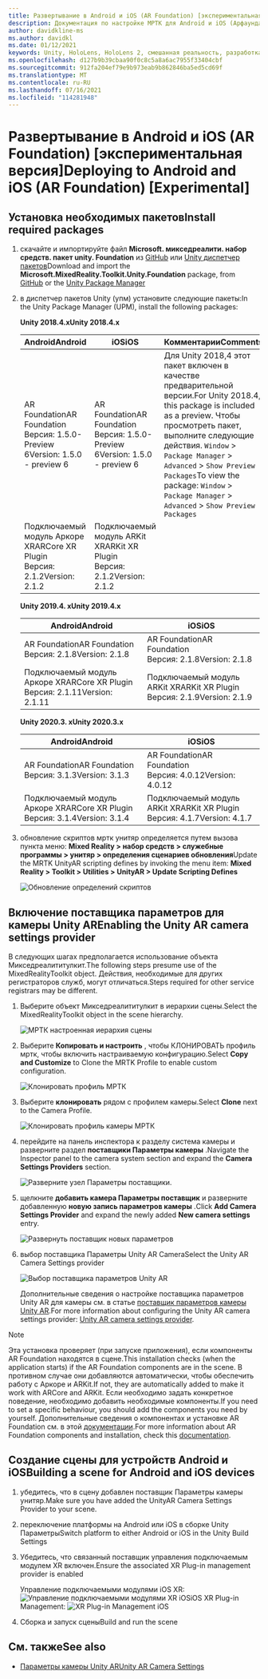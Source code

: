 ```yaml
---
title: Развертывание в Android и iOS (AR Foundation) [экспериментальная версия]
description: Документация по настройке МРТК для Android и iOS (Арфаундатион) в Unity
author: davidkline-ms
ms.author: davidkl
ms.date: 01/12/2021
keywords: Unity, HoloLens, HoloLens 2, смешанная реальность, разработка, мртк, ar Core, ar Kit, ios, ios, Android, ar Foundation
ms.openlocfilehash: d127b9b39cbaa90f0c8c5a8a6ac7955f33404cbf
ms.sourcegitcommit: 912fa204ef79e9b973eab9b862846ba5ed5cd69f
ms.translationtype: MT
ms.contentlocale: ru-RU
ms.lasthandoff: 07/16/2021
ms.locfileid: "114281948"
---
```

# <a name="deploying-to-android-and-ios-ar-foundation-experimental"></a><span data-ttu-id="f6ced-104">Развертывание в Android и iOS (AR Foundation) [экспериментальная версия]</span><span class="sxs-lookup"><span data-stu-id="f6ced-104">Deploying to Android and iOS (AR Foundation) [Experimental]</span></span>

## <a name="install-required-packages"></a><span data-ttu-id="f6ced-105">Установка необходимых пакетов</span><span class="sxs-lookup"><span data-stu-id="f6ced-105">Install required packages</span></span>

1. <span data-ttu-id="f6ced-106">скачайте и импортируйте файл **Microsoft. микседреалити. набор средств. пакет unity. Foundation** из [GitHub](https://github.com/microsoft/MixedRealityToolkit-Unity/releases/) или [Unity диспетчер пакетов](../configuration/usingupm.md)</span><span class="sxs-lookup"><span data-stu-id="f6ced-106">Download and import the **Microsoft.MixedReality.Toolkit.Unity.Foundation** package, from [GitHub](https://github.com/microsoft/MixedRealityToolkit-Unity/releases/) or the [Unity Package Manager](../configuration/usingupm.md)</span></span>

1. <span data-ttu-id="f6ced-107">в диспетчер пакетов Unity (упм) установите следующие пакеты:</span><span class="sxs-lookup"><span data-stu-id="f6ced-107">In the Unity Package Manager (UPM), install the following packages:</span></span>

    <span data-ttu-id="f6ced-108">**Unity 2018.4.x**</span><span class="sxs-lookup"><span data-stu-id="f6ced-108">**Unity 2018.4.x**</span></span>

    | <span data-ttu-id="f6ced-109">**Android**</span><span class="sxs-lookup"><span data-stu-id="f6ced-109">**Android**</span></span> | <span data-ttu-id="f6ced-110">**iOS**</span><span class="sxs-lookup"><span data-stu-id="f6ced-110">**iOS**</span></span> | <span data-ttu-id="f6ced-111">Комментарии</span><span class="sxs-lookup"><span data-stu-id="f6ced-111">Comments</span></span> |
    | --- | --- | --- |
    | <span data-ttu-id="f6ced-112">AR Foundation</span><span class="sxs-lookup"><span data-stu-id="f6ced-112">AR Foundation</span></span>  <br/> <span data-ttu-id="f6ced-113">Версия: 1.5.0-Preview 6</span><span class="sxs-lookup"><span data-stu-id="f6ced-113">Version: 1.5.0 - preview 6</span></span> | <span data-ttu-id="f6ced-114">AR Foundation</span><span class="sxs-lookup"><span data-stu-id="f6ced-114">AR Foundation</span></span>  <br/> <span data-ttu-id="f6ced-115">Версия: 1.5.0-Preview 6</span><span class="sxs-lookup"><span data-stu-id="f6ced-115">Version: 1.5.0 - preview 6</span></span> | <span data-ttu-id="f6ced-116">Для Unity 2018,4 этот пакет включен в качестве предварительной версии.</span><span class="sxs-lookup"><span data-stu-id="f6ced-116">For Unity 2018.4, this package is included as a preview.</span></span> <span data-ttu-id="f6ced-117">Чтобы просмотреть пакет, выполните следующие действия. `Window` > `Package Manager` > `Advanced` > `Show Preview Packages`</span><span class="sxs-lookup"><span data-stu-id="f6ced-117">To view the package: `Window` > `Package Manager` > `Advanced` > `Show Preview Packages`</span></span> |
    | <span data-ttu-id="f6ced-118">Подключаемый модуль Аркоре XR</span><span class="sxs-lookup"><span data-stu-id="f6ced-118">ARCore XR Plugin</span></span> <br/> <span data-ttu-id="f6ced-119">Версия: 2.1.2</span><span class="sxs-lookup"><span data-stu-id="f6ced-119">Version: 2.1.2</span></span> | <span data-ttu-id="f6ced-120">Подключаемый модуль ARKit XR</span><span class="sxs-lookup"><span data-stu-id="f6ced-120">ARKit XR Plugin</span></span> <br/> <span data-ttu-id="f6ced-121">Версия: 2.1.2</span><span class="sxs-lookup"><span data-stu-id="f6ced-121">Version: 2.1.2</span></span> | |

    <span data-ttu-id="f6ced-122">**Unity 2019.4. x**</span><span class="sxs-lookup"><span data-stu-id="f6ced-122">**Unity 2019.4.x**</span></span>

    | <span data-ttu-id="f6ced-123">**Android**</span><span class="sxs-lookup"><span data-stu-id="f6ced-123">**Android**</span></span> | <span data-ttu-id="f6ced-124">**iOS**</span><span class="sxs-lookup"><span data-stu-id="f6ced-124">**iOS**</span></span> |
    | --- | --- |
    | <span data-ttu-id="f6ced-125">AR Foundation</span><span class="sxs-lookup"><span data-stu-id="f6ced-125">AR Foundation</span></span>  <br/> <span data-ttu-id="f6ced-126">Версия: 2.1.8</span><span class="sxs-lookup"><span data-stu-id="f6ced-126">Version: 2.1.8</span></span> |  <span data-ttu-id="f6ced-127">AR Foundation</span><span class="sxs-lookup"><span data-stu-id="f6ced-127">AR Foundation</span></span>  <br/> <span data-ttu-id="f6ced-128">Версия: 2.1.8</span><span class="sxs-lookup"><span data-stu-id="f6ced-128">Version: 2.1.8</span></span> |
    | <span data-ttu-id="f6ced-129">Подключаемый модуль Аркоре XR</span><span class="sxs-lookup"><span data-stu-id="f6ced-129">ARCore XR Plugin</span></span> <br/> <span data-ttu-id="f6ced-130">Версия: 2.1.11</span><span class="sxs-lookup"><span data-stu-id="f6ced-130">Version: 2.1.11</span></span> | <span data-ttu-id="f6ced-131">Подключаемый модуль ARKit XR</span><span class="sxs-lookup"><span data-stu-id="f6ced-131">ARKit XR Plugin</span></span> <br/> <span data-ttu-id="f6ced-132">Версия: 2.1.9</span><span class="sxs-lookup"><span data-stu-id="f6ced-132">Version: 2.1.9</span></span> |

    <span data-ttu-id="f6ced-133">**Unity 2020.3. x**</span><span class="sxs-lookup"><span data-stu-id="f6ced-133">**Unity 2020.3.x**</span></span>

    | <span data-ttu-id="f6ced-134">**Android**</span><span class="sxs-lookup"><span data-stu-id="f6ced-134">**Android**</span></span> | <span data-ttu-id="f6ced-135">**iOS**</span><span class="sxs-lookup"><span data-stu-id="f6ced-135">**iOS**</span></span> |
    | --- | --- |
    | <span data-ttu-id="f6ced-136">AR Foundation</span><span class="sxs-lookup"><span data-stu-id="f6ced-136">AR Foundation</span></span>  <br/> <span data-ttu-id="f6ced-137">Версия: 3.1.3</span><span class="sxs-lookup"><span data-stu-id="f6ced-137">Version: 3.1.3</span></span> |  <span data-ttu-id="f6ced-138">AR Foundation</span><span class="sxs-lookup"><span data-stu-id="f6ced-138">AR Foundation</span></span>  <br/> <span data-ttu-id="f6ced-139">Версия: 4.0.12</span><span class="sxs-lookup"><span data-stu-id="f6ced-139">Version: 4.0.12</span></span> |
    | <span data-ttu-id="f6ced-140">Подключаемый модуль Аркоре XR</span><span class="sxs-lookup"><span data-stu-id="f6ced-140">ARCore XR Plugin</span></span> <br/> <span data-ttu-id="f6ced-141">Версия: 3.1.4</span><span class="sxs-lookup"><span data-stu-id="f6ced-141">Version: 3.1.4</span></span> | <span data-ttu-id="f6ced-142">Подключаемый модуль ARKit XR</span><span class="sxs-lookup"><span data-stu-id="f6ced-142">ARKit XR Plugin</span></span> <br/> <span data-ttu-id="f6ced-143">Версия: 4.1.7</span><span class="sxs-lookup"><span data-stu-id="f6ced-143">Version: 4.1.7</span></span> |

1. <span data-ttu-id="f6ced-144">обновление скриптов мртк унитяр определяется путем вызова пункта меню: **Mixed Reality > набор средств > служебные программы > унитяр > определения сценариев обновления**</span><span class="sxs-lookup"><span data-stu-id="f6ced-144">Update the MRTK UnityAR scripting defines by invoking the menu item: **Mixed Reality > Toolkit > Utilities > UnityAR > Update Scripting Defines**</span></span>

    ![Обновление определений скриптов](../features/images/UpdateScriptingDefineUnityAR.png)


## <a name="enabling-the-unity-ar-camera-settings-provider"></a><span data-ttu-id="f6ced-146">Включение поставщика параметров для камеры Unity AR</span><span class="sxs-lookup"><span data-stu-id="f6ced-146">Enabling the Unity AR camera settings provider</span></span>

<span data-ttu-id="f6ced-147">В следующих шагах предполагается использование объекта Микседреалититулкит.</span><span class="sxs-lookup"><span data-stu-id="f6ced-147">The following steps presume use of the MixedRealityToolkit object.</span></span> <span data-ttu-id="f6ced-148">Действия, необходимые для других регистраторов служб, могут отличаться.</span><span class="sxs-lookup"><span data-stu-id="f6ced-148">Steps required for other service registrars may be different.</span></span>

1. <span data-ttu-id="f6ced-149">Выберите объект Микседреалититулкит в иерархии сцены.</span><span class="sxs-lookup"><span data-stu-id="f6ced-149">Select the MixedRealityToolkit object in the scene hierarchy.</span></span>

    ![МРТК настроенная иерархия сцены](../features/images/MRTK_ConfiguredHierarchy.png)

1. <span data-ttu-id="f6ced-151">Выберите **Копировать и настроить** , чтобы КЛОНИРОВАТЬ профиль мртк, чтобы включить настраиваемую конфигурацию.</span><span class="sxs-lookup"><span data-stu-id="f6ced-151">Select **Copy and Customize** to Clone the MRTK Profile to enable custom configuration.</span></span>

    ![Клонировать профиль МРТК](../features/images/camera-system/CloneProfileARFoundation.png)

1. <span data-ttu-id="f6ced-153">Выберите **клонировать** рядом с профилем камеры.</span><span class="sxs-lookup"><span data-stu-id="f6ced-153">Select **Clone** next to the Camera Profile.</span></span>

    ![Клонировать профиль камеры МРТК](../features/images/camera-system/CloneCameraProfileARFoundation.png)

1. <span data-ttu-id="f6ced-155">перейдите на панель инспектора к разделу система камеры и разверните раздел **поставщики Параметры камеры** .</span><span class="sxs-lookup"><span data-stu-id="f6ced-155">Navigate the Inspector panel to the camera system section and expand the **Camera Settings Providers** section.</span></span>

    ![Разверните узел Параметры поставщики.](../features/images/camera-system/ExpandProviders.png)

1. <span data-ttu-id="f6ced-157">щелкните **добавить камера Параметры поставщик** и разверните добавленную **новую запись параметров камеры** .</span><span class="sxs-lookup"><span data-stu-id="f6ced-157">Click **Add Camera Settings Provider** and expand the newly added **New camera settings** entry.</span></span>

    ![Развернуть поставщик новых параметров](../features/images/camera-system/ExpandNewProvider.png)

1. <span data-ttu-id="f6ced-159">выбор поставщика Параметры Unity AR Camera</span><span class="sxs-lookup"><span data-stu-id="f6ced-159">Select the Unity AR Camera Settings provider</span></span>

    ![Выбор поставщика параметров Unity AR](../features/images/camera-system/SelectUnityArSettings.png)

    <span data-ttu-id="f6ced-161">Дополнительные сведения о настройке поставщика параметров Unity AR для камеры см. в статье [поставщик параметров камеры Unity AR](../features/camera-system/unity-ar-camera-settings.md).</span><span class="sxs-lookup"><span data-stu-id="f6ced-161">For more information about configuring the Unity AR camera settings provider: [Unity AR camera settings provider](../features/camera-system/unity-ar-camera-settings.md).</span></span>

> [!NOTE]
> <span data-ttu-id="f6ced-162">Эта установка проверяет (при запуске приложения), если компоненты AR Foundation находятся в сцене.</span><span class="sxs-lookup"><span data-stu-id="f6ced-162">This installation checks (when the application starts) if the AR Foundation components are in the scene.</span></span> <span data-ttu-id="f6ced-163">В противном случае они добавляются автоматически, чтобы обеспечить работу с Аркоре и ARKit.</span><span class="sxs-lookup"><span data-stu-id="f6ced-163">If not, they are automatically added to make it work with ARCore and ARKit.</span></span>
> <span data-ttu-id="f6ced-164">Если необходимо задать конкретное поведение, необходимо добавить необходимые компоненты.</span><span class="sxs-lookup"><span data-stu-id="f6ced-164">If you need to set a specific behaviour, you should add the components you need by yourself.</span></span>
> <span data-ttu-id="f6ced-165">Дополнительные сведения о компонентах и установке AR Foundation см. в этой [документации](https://docs.unity3d.com/Packages/com.unity.xr.arfoundation@2.2/manual/index.html#samples).</span><span class="sxs-lookup"><span data-stu-id="f6ced-165">For more information about AR Foundation components and installation, check this [documentation](https://docs.unity3d.com/Packages/com.unity.xr.arfoundation@2.2/manual/index.html#samples).</span></span>

## <a name="building-a-scene-for-android-and-ios-devices"></a><span data-ttu-id="f6ced-166">Создание сцены для устройств Android и iOS</span><span class="sxs-lookup"><span data-stu-id="f6ced-166">Building a scene for Android and iOS devices</span></span>

1. <span data-ttu-id="f6ced-167">убедитесь, что в сцену добавлен поставщик Параметры камеры унитяр.</span><span class="sxs-lookup"><span data-stu-id="f6ced-167">Make sure you have added the UnityAR Camera Settings Provider to your scene.</span></span>

1. <span data-ttu-id="f6ced-168">переключение платформы на Android или iOS в сборке Unity Параметры</span><span class="sxs-lookup"><span data-stu-id="f6ced-168">Switch platform to either Android or iOS in the Unity Build Settings</span></span>

1. <span data-ttu-id="f6ced-169">Убедитесь, что связанный поставщик управления подключаемым модулем XR включен.</span><span class="sxs-lookup"><span data-stu-id="f6ced-169">Ensure the associated XR Plug-in management provider is enabled</span></span>

    <span data-ttu-id="f6ced-170">Управление подключаемыми модулями iOS XR:  ![ Управление подключаемыми модулями XR iOS](../features/images/XRManagementiOS.png)</span><span class="sxs-lookup"><span data-stu-id="f6ced-170">iOS XR Plug-in Management:  ![XR Plug-in Management iOS](../features/images/XRManagementiOS.png)</span></span>

1. <span data-ttu-id="f6ced-171">Сборка и запуск сцены</span><span class="sxs-lookup"><span data-stu-id="f6ced-171">Build and run the scene</span></span>

## <a name="see-also"></a><span data-ttu-id="f6ced-172">См. также</span><span class="sxs-lookup"><span data-stu-id="f6ced-172">See also</span></span>

- [<span data-ttu-id="f6ced-173">Параметры камеры Unity AR</span><span class="sxs-lookup"><span data-stu-id="f6ced-173">Unity AR Camera Settings</span></span>](../features/camera-system/unity-ar-camera-settings.md)
